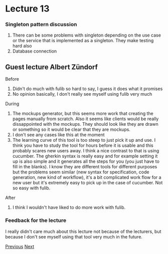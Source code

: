 # Lecture 13

### Singleton pattern discussion
1. There can be some problems with singleton depending on the use case or the service that is implemented as a singleton. They make testing hard also
2. Database connection

## Guest lecture Albert Zündorf
Before
1. Didn't do much with fulib so hard to say, I guess it does what it promises
2. No opinion basically, I don't really see myself using fulib very much

During
1. The mockups generator, but this seems more work that creating the pages manually from scratch. Also it seems like clients would be really dissappointed with the mockups. They should look like they are drawn or something so it would be clear that they are mockups.
2. I don't see any cases like this at the moment
3. The learning curve of this tool is too steep to just pick it up and use. I think you have to study the tool for hours before it is usable and this probably scares new users away. I think a nice contrast to that is using cucumber. The gherkin syntax is really easy and for example setting it up is also simple and it generates all the steps for you (you just have to fill in the blanks). I know they are different tools for different purposes but the problems seem similar (new syntax for specification, code generation, new kind of workflow), it's a bit complicated work flow for a new user but it's extremely easy to pick up in the case of cucumber. Not so easy with fulib.

After
1. I think I wouldn't have liked to do more work with fulib.
### Feedback for the lecture
I really didn't care much about this lecture not because of the lecturers, but because I don't see myself using that tool very much in the future. 

[Previous](../Reflections/lecture12.md) [Next](../Reflections/lecture14.md)